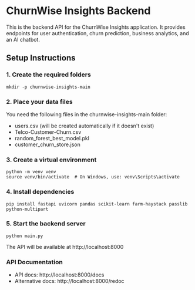 
# ChurnWise Insights Backend

This is the backend API for the ChurnWise Insights application. It provides endpoints for user authentication, churn prediction, business analytics, and an AI chatbot.

## Setup Instructions

### 1. Create the required folders
```
mkdir -p churnwise-insights-main
```

### 2. Place your data files
You need the following files in the churnwise-insights-main folder:
- users.csv (will be created automatically if it doesn't exist)
- Telco-Customer-Churn.csv
- random_forest_best_model.pkl
- customer_churn_store.json

### 3. Create a virtual environment
```
python -m venv venv
source venv/bin/activate  # On Windows, use: venv\Scripts\activate
```

### 4. Install dependencies
```
pip install fastapi uvicorn pandas scikit-learn farm-haystack passlib python-multipart
```

### 5. Start the backend server
```
python main.py
```

The API will be available at http://localhost:8000

### API Documentation
- API docs: http://localhost:8000/docs
- Alternative docs: http://localhost:8000/redoc
